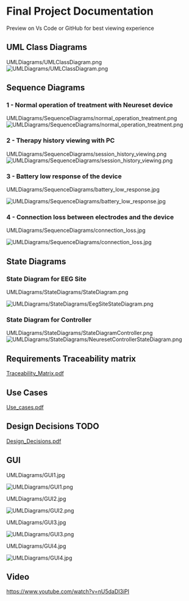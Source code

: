 # Final Project Documentation

Preview on Vs Code or GitHub for best viewing experience  

## UML Class Diagrams

UMLDiagrams/UMLClassDiagram.png
![UMLDiagrams/UMLClassDiagram.png](UMLDiagrams/UMLClassDiagram.png)

## Sequence Diagrams

### 1 - Normal operation of treatment with Neureset device

UMLDiagrams/SequenceDiagrams/normal_operation_treatment.png
![UMLDiagrams/SequenceDiagrams/normal_operation_treatment.png](UMLDiagrams/SequenceDiagrams/normal_operation_treatment.png)

### 2 - Therapy history viewing with PC

UMLDiagrams/SequenceDiagrams/session_history_viewing.png
![UMLDiagrams/SequenceDiagrams/session_history_viewing.png](UMLDiagrams/SequenceDiagrams/session_history_viewing.png)

### 3 - Battery low response of the device

UMLDiagrams/SequenceDiagrams/battery_low_response.jpg

![UMLDiagrams/SequenceDiagrams/battery_low_response.jpg](UMLDiagrams/SequenceDiagrams/battery_low_response.jpg)

### 4 - Connection loss between electrodes and the device

UMLDiagrams/SequenceDiagrams/connection_loss.jpg

![UMLDiagrams/SequenceDiagrams/connection_loss.jpg](UMLDiagrams/SequenceDiagrams/connection_loss.jpg)

## State Diagrams

### State Diagram for EEG Site

UMLDiagrams/StateDiagrams/StateDiagram.png

![UMLDiagrams/StateDiagrams/EegSiteStateDiagram.png](UMLDiagrams/StateDiagrams/EegSiteStateDiagram.png)

### State Diagram for Controller

UMLDiagrams/StateDiagrams/StateDiagramController.png
![UMLDiagrams/StateDiagrams/NeuresetControllerStateDiagram.png](UMLDiagrams/StateDiagrams/NeuresetControllerStateDiagram.png)

## Requirements Traceability matrix

[Traceability_Matrix.pdf](Traceability_Matrix.pdf)

## Use Cases

[Use_cases.pdf](Use_cases.pdf)

## Design Decisions TODO

[Design_Decisions.pdf](Design_Decisions.pdf)

## GUI

UMLDiagrams/GUI1.jpg

![UMLDiagrams/GUI1.png](UMLDiagrams/GUI1.png)

UMLDiagrams/GUI2.jpg

![UMLDiagrams/GUI2.png](UMLDiagrams/GUI2.png)

UMLDiagrams/GUI3.jpg

![UMLDiagrams/GUI3.png](UMLDiagrams/GUI3.png)

UMLDiagrams/GUI4.jpg

![UMLDiagrams/GUI4.jpg](UMLDiagrams/GUI4.jpg)

## Video
https://www.youtube.com/watch?v=nU5daDI3iPI
